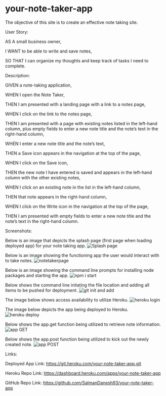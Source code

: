# your-note-taker-app

The objective of this site is to create an effective note taking site.


User Story:

AS A small business owner, 

I WANT to be able to write and save notes, 

SO THAT I can organize my thoughts and keep track of tasks I need to complete.


Description: 

GIVEN a note-taking application, 

WHEN I open the Note Taker, 

THEN I am presented with a landing page with a link to a notes page, 

WHEN I click on the link to the notes page, 

THEN I am presented with a page with existing notes listed in the left-hand column, plus empty fields to enter a new note title and the note’s text in the right-hand column, 

WHEN I enter a new note title and the note’s text, 

THEN a Save icon appears in the navigation at the top of the page, 

WHEN I click on the Save icon, 

THEN the new note I have entered is saved and appears in the left-hand column with the other existing notes, 

WHEN I click on an existing note in the list in the left-hand column, 

THEN that note appears in the right-hand column, 

WHEN I click on the Write icon in the navigation at the top of the page, 

THEN I am presented with empty fields to enter a new note title and the note’s text in the right-hand column.


Screenshots: 

Below is an image that depicts the splash page (first page when loading deployed app) for your note taking app.
![Splash page](https://user-images.githubusercontent.com/107973681/191277295-fb53e457-3351-462a-97e2-947fa954e38a.png)

Below is an image showing the functioning app the user would interact with to take notes.
![notetakerpage](https://user-images.githubusercontent.com/107973681/191277431-7085d330-aa92-4410-b042-b6240e6104a1.png)

Below is an image showing the command line prompts for installing node packages and starting the app.
![npm i   start](https://user-images.githubusercontent.com/107973681/191277747-860a0026-ccf4-4303-a6f6-efc9fa6d6630.png)

Below shows the command line initating the file location and adding all items to be pushed for deployment.
![git init and add](https://user-images.githubusercontent.com/107973681/191278063-9a256d0e-e717-471d-adfc-bd13364ba084.png)

The image below shows access availability to utilize Heroku.
![heroku login](https://user-images.githubusercontent.com/107973681/191279073-324b39e9-f0f8-46ec-b322-fd8d27190479.png)

The image below depicts the app being deployed to Heroku.
![heroku deploy](https://user-images.githubusercontent.com/107973681/191278319-4a047a4f-122a-4971-975a-1007849fa341.png)

Below shows the app.get function being utilized to retrieve note information.
![app GET](https://user-images.githubusercontent.com/107973681/191278475-76b8266c-7ecf-48a1-869d-39e4c51b2f4c.png)

Below shows the app.post function being utilized to kick out the newly created note.
![app POST](https://user-images.githubusercontent.com/107973681/191278652-480e27df-5f09-4840-bafd-03c70be514c5.png)


Links:

Deployed App Link: https://git.heroku.com/your-note-taker-app.git

Heroku Repo Link: https://dashboard.heroku.com/apps/your-note-taker-app

GitHub Repo Link: https://github.com/SalmanDanesh93/your-note-taker-app

